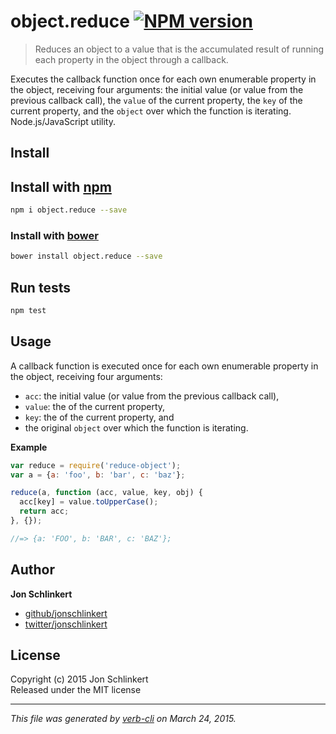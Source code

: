 # object.reduce [![NPM version](https://badge.fury.io/js/object.reduce.svg)](http://badge.fury.io/js/object.reduce)

> Reduces an object to a value that is the accumulated result of running each property in the object through a callback.

Executes the callback function once for each own enumerable property in the object, receiving four arguments: the initial value (or value from the previous callback call), the `value` of the current property, the `key` of the current property, and the `object` over which the function is iterating. Node.js/JavaScript utility.

## Install
## Install with [npm](npmjs.org)

```bash
npm i object.reduce --save
```
### Install with [bower](https://github.com/bower/bower)

```bash
bower install object.reduce --save
```

## Run tests

```bash
npm test
```

## Usage

A callback function is executed once for each own enumerable property in the object, receiving four arguments:

  - `acc`: the initial value (or value from the previous callback call),
  - `value`: the of the current property,
  - `key`: the of the current property, and
  - the original `object` over which the function is iterating.

**Example**

```js
var reduce = require('reduce-object');
var a = {a: 'foo', b: 'bar', c: 'baz'};

reduce(a, function (acc, value, key, obj) {
  acc[key] = value.toUpperCase();
  return acc;
}, {});

//=> {a: 'FOO', b: 'BAR', c: 'BAZ'};
```

## Author

**Jon Schlinkert**
 
+ [github/jonschlinkert](https://github.com/jonschlinkert)
+ [twitter/jonschlinkert](http://twitter.com/jonschlinkert) 

## License
Copyright (c) 2015 Jon Schlinkert  
Released under the MIT license

***

_This file was generated by [verb-cli](https://github.com/assemble/verb-cli) on March 24, 2015._